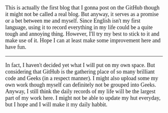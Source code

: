 <font face = "Times" size = 4> This is actually the first blog that I gonna post on the GitHub though it might not be called a real blog. But anyway, it serves as a promise or a bet between me and myself. Since English isn't my first language, using it to record everything in my life could be a quite tough and annoying thing. However, I'll try my best to stick to it and make use of it. Hope I can at least make some improvement here and have fun.
***
In fact, I haven't decided yet what I will put on my own space. But considering that GitHub is the gathering place of so many brilliant code and Geeks (in a respect manner). I might also upload some my own work though myself can definitely not be grouped into Geeks. Anyway, I still think the daily records of my life will be the largest part of my work here. I might not be able to update my hut everyday, but I hope and I will make it my daily habbit.